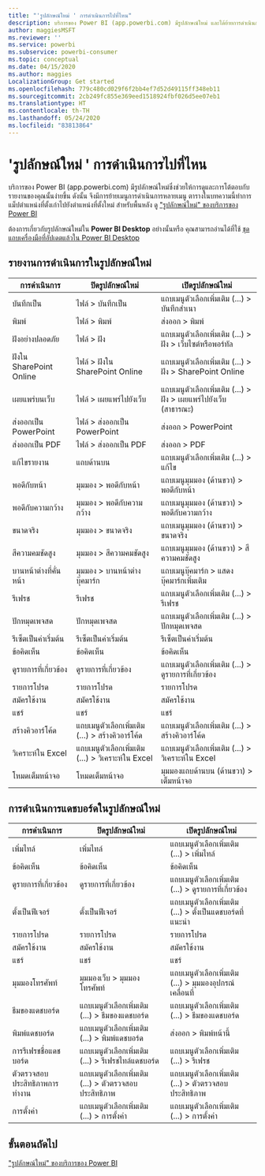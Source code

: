 ```yaml
---
title: "'รูปลักษณ์ใหม่ ' การดำเนินการไปที่ไหน"
description: บริการของ Power BI (app.powerbi.com) มีรูปลักษณ์ใหม่ และได้ย้ายการดำเนินการมากมาย บทความนี้มีตารางที่ทำการแม็ปตำแหน่งที่ตั้งเก่าไปยังตำแหน่งที่ตั้งใหม่
author: maggiesMSFT
ms.reviewer: ''
ms.service: powerbi
ms.subservice: powerbi-consumer
ms.topic: conceptual
ms.date: 04/15/2020
ms.author: maggies
LocalizationGroup: Get started
ms.openlocfilehash: 779c480cd029f6f2bb4ef7d52d49115ff348eb11
ms.sourcegitcommit: 2cb249fc855e369eed1518924fbf026d5ee07eb1
ms.translationtype: HT
ms.contentlocale: th-TH
ms.lasthandoff: 05/24/2020
ms.locfileid: "83813864"
---
```

# <a name="the-new-look-where-did-the-actions-go"></a>'รูปลักษณ์ใหม่ ' การดำเนินการไปที่ไหน

บริการของ Power BI (app.powerbi.com) มีรูปลักษณ์ใหม่ซึ่งช่วยให้การดูและการโต้ตอบกับรายงานของคุณนั้นง่ายขึ้น ดังนั้น จึงมีการย้ายเมนูการดำเนินการหลายเมนู ตารางในบทความนี้ทำการแม็ปตำแหน่งที่ตั้งเก่าไปยังตำแหน่งที่ตั้งใหม่ สำหรับพื้นหลัง ดู ["รูปลักษณ์ใหม่" ของบริการของ Power BI](service-new-look.md)

ต้องการเกี่ยวกับรูปลักษณ์ใหม่ใน **Power BI Desktop** อย่างนั้นหรือ คุณสามารถอ่านได้ที่ใช้ [ชุดแถบเครื่องมือที่อัปเดตแล้วใน Power BI Desktop](../create-reports/desktop-ribbon.md)

## <a name="report-actions-in-the-new-look"></a>รายงานการดำเนินการในรูปลักษณ์ใหม่

|การดำเนินการ  |ปิดรูปลักษณ์ใหม่  |เปิดรูปลักษณ์ใหม่  |
|---------|---------|---------|
| บันทึกเป็น | ไฟล์ > บันทึกเป็น  | แถบเมนูตัวเลือกเพิ่มเติม (...) > บันทึกสำเนา |
| พิมพ์ | ไฟล์ > พิมพ์ | ส่งออก > พิมพ์ |
| ฝังอย่างปลอดภัย | ไฟล์ > ฝัง | แถบเมนูตัวเลือกเพิ่มเติม (...) > ฝัง > เว็บไซต์หรือพอร์ทัล |
| ฝังใน SharePoint Online | ไฟล์ > ฝังใน SharePoint Online | แถบเมนูตัวเลือกเพิ่มเติม (...) > ฝัง > SharePoint Online |
| เผยแพร่บนเว็บ | ไฟล์ > เผยแพร่ไปยังเว็บ | แถบเมนูตัวเลือกเพิ่มเติม (...) > ฝัง > เผยแพร่ไปยังเว็บ (สาธารณะ) |
| ส่งออกเป็น PowerPoint | ไฟล์ > ส่งออกเป็น PowerPoint | ส่งออก > PowerPoint |
| ส่งออกเป็น PDF | ไฟล์ > ส่งออกเป็น PDF | ส่งออก > PDF |
|แก้ไขรายงาน  | แถบด้านบน   | แถบเมนูตัวเลือกเพิ่มเติม (...) > แก้ไข |
| พอดีกับหน้า | มุมมอง > พอดีกับหน้า | แถบเมนูมุมมอง (ด้านขวา) > พอดีกับหน้า |
| พอดีกับความกว้าง | มุมมอง > พอดีกับความกว้าง | แถบเมนูมุมมอง (ด้านขวา) > พอดีกับความกว้าง |
| ขนาดจริง | มุมมอง > ขนาดจริง | แถบเมนูมุมมอง (ด้านขวา) > ขนาดจริง |
| สีความคมชัดสูง | มุมมอง > สีความคมชัดสูง | แถบเมนูมุมมอง (ด้านขวา) > สีความคมชัดสูง |
| บานหน้าต่างที่คั่นหน้า | มุมมอง > บานหน้าต่างบุ๊คมาร์ก |  แถบเมนูบุ๊คมาร์ก > แสดงบุ๊คมาร์กเพิ่มเติม |
| รีเฟรช | รีเฟรช | แถบเมนูตัวเลือกเพิ่มเติม (...) > รีเฟรช |
| ปักหมุดเพจสด | ปักหมุดเพจสด | แถบเมนูตัวเลือกเพิ่มเติม (...) > ปักหมุดเพจสด |
| รีเซ็ตเป็นค่าเริ่มต้น | รีเซ็ตเป็นค่าเริ่มต้น | รีเซ็ตเป็นค่าเริ่มต้น |
| ข้อคิดเห็น | ข้อคิดเห็น | ข้อคิดเห็น |
| ดูรายการที่เกี่ยวข้อง | ดูรายการที่เกี่ยวข้อง | แถบเมนูตัวเลือกเพิ่มเติม (...) > ดูรายการที่เกี่ยวข้อง |
| รายการโปรด | รายการโปรด | รายการโปรด |
| สมัครใช้งาน | สมัครใช้งาน |สมัครใช้งาน |
| แชร์ | แชร์ | แชร์ |
| สร้างคิวอาร์โค้ด | แถบเมนูตัวเลือกเพิ่มเติม (...) > สร้างคิวอาร์โค้ด | แถบเมนูตัวเลือกเพิ่มเติม (...) > สร้างคิวอาร์โค้ด |
| วิเคราะห์ใน Excel | แถบเมนูตัวเลือกเพิ่มเติม (...) > วิเคราะห์ใน Excel | แถบเมนูตัวเลือกเพิ่มเติม (...) > วิเคราะห์ใน Excel |
| โหมดเต็มหน้าจอ | โหมดเต็มหน้าจอ | มุมมองแถบด้านบน (ด้านขวา) > เต็มหน้าจอ |

## <a name="dashboard-actions-in-the-new-look"></a>การดำเนินการแดชบอร์ดในรูปลักษณ์ใหม่

|การดำเนินการ  |ปิดรูปลักษณ์ใหม่  |เปิดรูปลักษณ์ใหม่  |
|---------|---------|---------|
| เพิ่มไทล์ | เพิ่มไทล์ | แถบเมนูตัวเลือกเพิ่มเติม (...) > เพิ่มไทล์ |
| ข้อคิดเห็น | ข้อคิดเห็น | ข้อคิดเห็น |
| ดูรายการที่เกี่ยวข้อง | ดูรายการที่เกี่ยวข้อง | แถบเมนูตัวเลือกเพิ่มเติม (...) > ดูรายการที่เกี่ยวข้อง |
| ตั้งเป็นฟีเจอร์ | ตั้งเป็นฟีเจอร์| แถบเมนูตัวเลือกเพิ่มเติม (...) > ตั้งเป็นแดชบอร์ดที่แนะนำ|
| รายการโปรด | รายการโปรด | รายการโปรด |
| สมัครใช้งาน | สมัครใช้งาน |สมัครใช้งาน |
| แชร์ | แชร์ | แชร์ |
| มุมมองโทรศัพท์ | มุมมองเว็บ > มุมมองโทรศัพท์ | แถบเมนูตัวเลือกเพิ่มเติม (...) > มุมมองอุปกรณ์เคลื่อนที่ |
| ธีมของแดชบอร์ด | แถบเมนูตัวเลือกเพิ่มเติม (...) > ธีมของแดชบอร์ด | แถบเมนูตัวเลือกเพิ่มเติม (...) > ธีมของแดชบอร์ด |
| พิมพ์แดชบอร์ด | แถบเมนูตัวเลือกเพิ่มเติม (...) > พิมพ์แดชบอร์ด | ส่งออก > พิมพ์หน้านี้ |
| การรีเฟรชชื่อแดชบอร์ด | แถบเมนูตัวเลือกเพิ่มเติม (...) > รีเฟรชไทล์แดชบอร์ด | แถบเมนูตัวเลือกเพิ่มเติม (...) > รีเฟรช |
| ตัวตรวจสอบประสิทธิภาพการทำงาน | แถบเมนูตัวเลือกเพิ่มเติม (...) > ตัวตรวจสอบประสิทธิภาพ | แถบเมนูตัวเลือกเพิ่มเติม (...) > ตัวตรวจสอบประสิทธิภาพ |
| การตั้งค่า | แถบเมนูตัวเลือกเพิ่มเติม (...) > การตั้งค่า | แถบเมนูตัวเลือกเพิ่มเติม (...) > การตั้งค่า |

## <a name="next-steps"></a>ขั้นตอนถัดไป

["รูปลักษณ์ใหม่" ของบริการของ Power BI](service-new-look.md)
